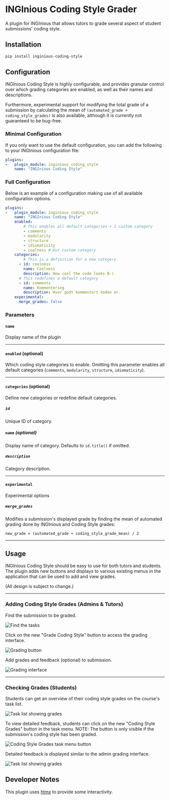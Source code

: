 # INGInious Coding Style Grader

A plugin for INGInious that allows tutors to grade several aspect of student submissions' coding style.

## Installation

```bash
pip install inginious-coding-style
```

## Configuration

INGInious Coding Style is highly configurable, and provides granular control over which grading categories are enabled, as well as their names and descriptions. 

Furthermore, experimental support for modifying the total grade of a submission by calculating the mean of `(automated_grade + coding_style_grades)` is also available, although it is currently not guaranteed to be bug-free.

### Minimal Configuration

If you only want to use the default configuration, you can add the following to your INGInious configuration file:

```yml
plugins: 
-   plugin_module: inginious_coding_style
    name: "INGInious Coding Style"
```

### Full Configuration

Below is an example of a configuration making use of all available configuration options.

```yml
plugins: 
-   plugin_module: inginious_coding_style
    name: "INGInious Coding Style"
    enabled:
        # This enables all default categories + 1 custom category
        - comments
        - modularity
        - structure
        - idiomaticity
        - coolness # Our custom category
    categories:
        # This is a definition for a new category
      - id: coolness
        name: Coolness
        description: How cool the code looks B-)
      # This redefines a default category
      - id: comments
        name: Kommentering
        description: Hvor godt kommentert koden er.
    experimental:
      merge_grades: false
```

### Parameters

#### `name`

Display name of the plugin

---

#### `enabled` (optional)

Which coding style categories to enable. Omitting this parameter enables all default categories (`comments`, `modularity`, `structure`, `idiomaticity`).

---

#### `categories` (optional)

Define new categories or redefine default categories.

##### `id`

Unique ID of category.

##### `name` (optional)

Display name of category. Defaults to `id.title()` if omitted.

##### `description`

Category description.

---

#### `experimental`

Experimental options

##### `merge_grades`

Modifies a submission's displayed grade by finding the mean of automated grading done by INGInious and Coding Style grades: 

`new_grade = (automated_grade + coding_style_grade_mean) / 2`

---

## Usage

INGInious Coding Style should be easy to use for both tutors and students. The plugin adds new buttons and displays to various existing menus in the application that can be used to add and view grades.

(All design is subject to change.)

---

### Adding Coding Style Grades (Admins & Tutors)

Find the submission to be graded.

![Find the tasks](doc/img/01_tasks.png)

Click on the new "Grade Coding Style" button to access the grading interface.

![Grading button](doc/img/02_grade_button.png)

Add grades and feedback (optional) to submission. 

![Grading interface](doc/img/03_gradingpage.png)

---

### Checking Grades (Students)

Students can get an overview of their coding style grades on the course's task list.

![Task list showing grades](doc/img/04_overview.png)

To view detailed feedback, students can click on the new "Coding Style Grades" button in the task menu. NOTE: The button is only visible if the submission's coding style has been graded.

![Coding Style Grades task menu button](doc/img/05_studentbutton.png)

Detailed feedback is displayed similar to the admin grading interface.

![Task list showing grades](doc/img/06_submissiongrades_1.png)

## Developer Notes

This plugin uses [htmx](https://htmx.org/) to provide some interactivity.
